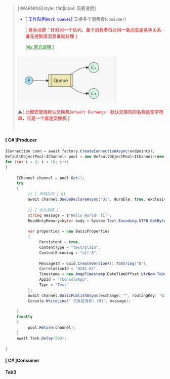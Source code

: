 <br/>

>[!WARNING|style: flat|label: 简要说明]
>
>- <span style='color:Blue'>[ 工作队列`Work Queues`]</span> 支持多个消费者(`Consumer`)
>
>   <span style='color:red'>[ 竞争消费：针对同一个队列，各个消费者将对同一条消息是竞争关系 - 谁先抢到该消息谁就处理 ]</span>
>
>   [<span style='color:#008B00'>[👓 官方说明 ]</span>](https://www.rabbitmq.com/tutorials#2-work-queues ':target=_blank')
>
>
> ![image-20250923211208379](wwwroot\docImages\image-20250923211208379.png)
>
>⚠<span style='color:red'>[ 此模式使用默认交换机`Default Exchange`：默认交换机的名称是空字符串，它是一个直连交换机 ]</span>
>
><br/>

<!-- tabs:start -->

#### **[ C# ]Producer**

```csharp
IConnection conn = await factory.CreateConnectionAsync(endpoints);
DefaultObjectPool<IChannel> pool = new DefaultObjectPool<IChannel>(new ChannelPooledObjectPolicy(conn));
for (int i = 0; i < 10; i++)
{

     IChannel channel = pool.Get();
     try
     {
          // [ 声明队列 ] Q1
          await channel.QueueDeclareAsync("Q1", durable: true, exclusive: false, autoDelete: false, arguments: null);

          // [ 发布消息 ]
          string message = $"Hello World! {i}";
          ReadOnlyMemory<byte> body = System.Text.Encoding.UTF8.GetBytes(message);
          
          var properties = new BasicProperties
          {
               Persistent = true,
               ContentType = "text/plain",
               ContentEncoding = "utf-8",

               MessageId = Guid.CreateVersion7().ToString("N"),
               CorrelationId = "0201-03",
               Timestamp = new AmqpTimestamp(DateTimeOffset.UtcNow.ToUnixTimeSeconds()),
               AppId = "TConsoleApp",
               Type = "Test"
          };
          await channel.BasicPublishAsync(exchange: "", routingKey: "Q1", false, basicProperties: properties, body: body);
          Console.WriteLine(" 已发送消息: {0}", message);
         
     }
     finally
     {
          pool.Return(channel);
     }
     await Task.Delay(500);

}


```





#### **[ C# ]Consumer**



#### **Tab3**



<!-- tabs:end -->
